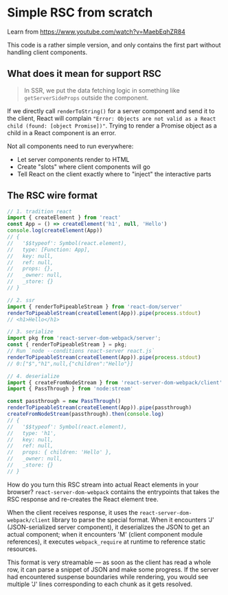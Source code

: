 # Simple RSC from scratch

Learn from https://www.youtube.com/watch?v=MaebEqhZR84

This code is a rather simple version, and only contains the first part without handling client components.

## What does it mean for support RSC
> In SSR, we put the data fetching logic in something like `getServerSideProps` outside the component.

If we directly call `renderToString()` for a server component and send it to the client, React will complain `"Error: Objects are not valid as a React child (found: [object Promise])"`. Trying to render a Promise object as a child in a React component is an error.

Not all components need to run everywhere:
- Let server components render to HTML
- Create "slots" where client components will go
- Tell React on the client exactly where to "inject" the interactive parts

## The RSC wire format

```js
// 1. tradition react
import { createElement } from 'react'
const App = () => createElement('h1', null, 'Hello')
console.log(createElement(App))
// {
//   '$$typeof': Symbol(react.element),
//   type: [Function: App],
//   key: null,
//   ref: null,
//   props: {},
//   _owner: null,
//   _store: {}
// }

// 2. ssr
import { renderToPipeableStream } from 'react-dom/server'
renderToPipeableStream(createElement(App)).pipe(process.stdout)
// <h1>Hello</h1>

// 3. serialize
import pkg from 'react-server-dom-webpack/server';
const { renderToPipeableStream } = pkg;
// Run `node --conditions react-server react.js`
renderToPipeableStream(createElement(App)).pipe(process.stdout)
// 0:["$","h1",null,{"children":"Hello"}]

// 4. deserialize
import { createFromNodeStream } from 'react-server-dom-webpack/client'
import { PassThrough } from 'node:stream'

const passthrough = new PassThrough()
renderToPipeableStream(createElement(App)).pipe(passthrough)
createFromNodeStream(passthrough).then(console.log)
// {
//   '$$typeof': Symbol(react.element),
//   type: 'h1',
//   key: null,
//   ref: null,
//   props: { children: 'Hello' },
//   _owner: null,
//   _store: {}
// }
```

How do you turn this RSC stream into actual React elements in your browser? `react-server-dom-webpack` contains the entrypoints that takes the RSC response and re-creates the React element tree.

When the client receives response, it uses the `react-server-dom-webpack/client` library to parse the special format. When it encounters 'J' (JSON-serialized server component), it deserializes the JSON to get an actual component; when it encounters 'M' (client component module references), it executes `webpack_require` at runtime to reference static resources.

This format is very streamable — as soon as the client has read a whole row, it can parse a snippet of JSON and make some progress. If the server had encountered suspense boundaries while rendering, you would see multiple 'J' lines corresponding to each chunk as it gets resolved.
